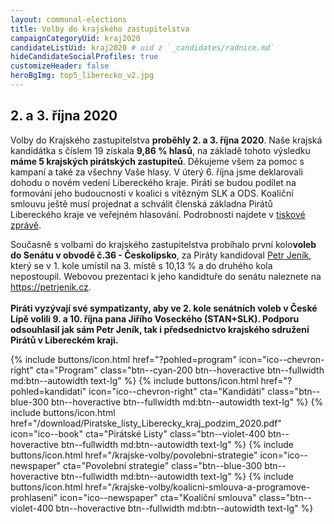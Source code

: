 ```yaml
---
layout: communal-elections
title: Volby do krajského zastupitelstva
campaignCategoryUid: kraj2020
candidateListUid: kraj2020 # uid z `_candidates/radnice.md`
hideCandidateSocialProfiles: true
customizeHeader: false
heroBgImg: top5_liberecko_v2.jpg
---
```

    
<h2 class="head-alt-md mt-64">2. a 3. října 2020</h2>

<p class="leading-snug pt-2">
Volby do Krajského zastupitelstva <b>proběhly 2. a 3. října 2020</b>.
Naše krajská kandidátka s číslem 19 získala <b>9,86 % hlasů</b>, na základě tohoto výsledku <b>máme 5 krajských pirátských zastupiteů</b>.
Děkujeme všem za pomoc s kampaní a také za všechny Vaše hlasy. V úterý 6. října jsme deklarovali dohodu o novém vedení Libereckého kraje. Piráti se budou podílet na formování jeho budoucnosti v koalici s vítězným SLK a ODS. Koaliční smlouvu ještě musí projednat a schválit členská základna Pirátů Libereckého kraje ve veřejném hlasování. Podrobnosti najdete v <a href="/aktuality/pirati-libereckeho-kraje-se-dohodli-na-vladnouci-koalici-se-slk-a-ods.html">tiskové zprávě</a>.
</p>

<p class="leading-snug"> 
Současně s volbami do krajského zastupitelstva probíhalo první kolo<b>voleb do Senátu v obvodě č.36 - Českolipsko</b>, za Piráty kandidoval <a href="/lide/petr-jenik">Petr Jeník</a>, který se v 1. kole umístil na 3. místě s 10,13 % a do druhého kola nepostoupil. Webovou prezentaci k jeho kandidtuře do senátu naleznete na <a href="https://petrjenik.cz" target="_blank">https://petrjenik.cz</a>.<br/><br/>
<b>Piráti vyzývají své sympatizanty, aby ve 2. kole senátních voleb v České Lípě volili 9. a 10. října pana Jiřího Voseckého (STAN+SLK). Podporu odsouhlasil jak sám Petr Jeník, tak i předsednictvo krajského sdružení Pirátů v Libereckém kraji.</b>
</p>

<div class="mt-24 md:mt-36 space-y-4">
  {% include buttons/icon.html href="?pohled=program" icon="ico--chevron-right" cta="Program" class="btn--cyan-200 btn--hoveractive btn--fullwidth md:btn--autowidth text-lg" %}
  {% include buttons/icon.html href="?pohled=kandidati" icon="ico--chevron-right" cta="Kandidáti" class="btn--blue-300 btn--hoveractive btn--fullwidth md:btn--autowidth text-lg" %}
  {% include buttons/icon.html href="/download/Piratske_listy_Liberecky_kraj_podzim_2020.pdf" icon="ico--book" cta="Pirátské Listy" class="btn--violet-400 btn--hoveractive btn--fullwidth md:btn--autowidth text-lg" %}
  {% include buttons/icon.html href="/krajske-volby/povolebni-strategie" icon="ico--newspaper" cta="Povolební strategie" class="btn--blue-300 btn--hoveractive btn--fullwidth md:btn--autowidth text-lg" %}
  {% include buttons/icon.html href="/krajske-volby/koalicni-smlouva-a-programove-prohlaseni" icon="ico--newspaper" cta="Koaliční smlouva" class="btn--violet-400 btn--hoveractive btn--fullwidth md:btn--autowidth text-lg" %}
</div>